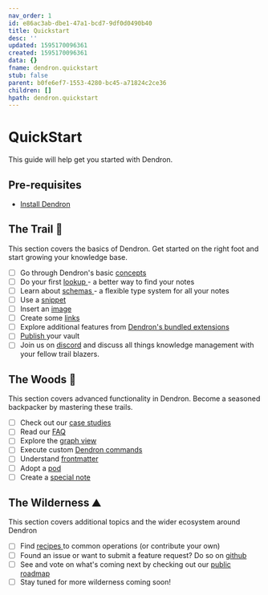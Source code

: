 ```yaml
---
nav_order: 1
id: e86ac3ab-dbe1-47a1-bcd7-9df0d0490b40
title: Quickstart
desc: ''
updated: 1595170096361
created: 1595170096361
data: {}
fname: dendron.quickstart
stub: false
parent: b0fe6ef7-1553-4280-bc45-a71824c2ce36
children: []
hpath: dendron.quickstart
---
```

# QuickStart

This guide will help get you started with Dendron. 

## Pre-requisites

- [Install Dendron ](d95b93bf-5e6f-4dd0-b7d7-c8e29e061876)
  <!-- - Get familiar with the [basics](https://code.visualstudio.com/docs/editor/codebasics) of VSCode, an open source [IDE](https://www.codecademy.com/articles/what-is-an-ide) from Microsoft (and what Dendron is built on top of)  -->

## The Trail 🥾

This section covers the basics of Dendron. Get started on the right foot and start growing your knowledge base. 

- [ ] Go through Dendron's basic [concepts ](c6fd6bc4-7f75-4cbb-8f34-f7b99bfe2d50)
- [ ] Do your first [lookup ](a7c3a810-28c8-4b47-96a6-8156b1524af3) - a better way to find your notes
- [ ] Learn about [schemas ](c5e5adde-5459-409b-b34d-a0d75cbb1052) - a flexible type system for all your notes
- [ ] Use a [snippet ](9eca1992-7540-4d9d-97fb-328b27748b2c)
- [ ] Insert an [image ](a91fd8da-6895-49fe-8164-a17acd8d9a17)
- [ ] Create some [links ](3472226a-ff3c-432d-bf5d-10926f39f6c2)
- [ ] Explore additional features from [Dendron's bundled extensions ](301e4129-6933-4be7-a4bd-8125171360d8)
- [ ] [Publish ](73d395c9-5041-4d0d-9db7-080d9586136e) your vault 
- [ ] Join us on [discord](https://discord.com/invite/6j85zNX) and discuss all things knowledge management with your fellow trail blazers.

## The Woods 🌲

This section covers advanced functionality in Dendron. Become a seasoned backpacker by mastering these trails.

- [ ] Check out our [case studies ](34ee4bcf-60e9-4031-a4c0-26113b5acb80)
- [ ] Read our [FAQ ](683740e3-70ce-4a47-a1f4-1f140e80b558)
- [ ] Explore the [graph view ](587e6d62-3c5b-49b0-aedc-02f62f0448e6)
- [ ] Execute custom [Dendron commands ](eea2b078-1acc-4071-a14e-18299fc28f47)
- [ ] Understand [frontmatter ](ffec2853-c0e0-4165-a368-339db12c8e4b)
- [ ] Adopt a [pod ](66727a39-d0a7-449b-a10d-f6c438185d7f)
- [ ] Create a [special note ](5c213aa6-e4ba-49e8-85c5-1bdcb33ce202)

## The Wilderness ⛰️

This section covers additional topics and the wider ecosystem around Dendron

- [ ] Find [recipes ](401c5889-20ae-4b3a-8468-269def4b4865) to common operations (or contribute your own)
- [ ] Found an issue or want to submit a feature request? Do so on [github](https://github.com/dendronhq/dendron/issues)
- [ ] See and vote on what's coming next by checking out our [public roadmap](https://github.com/orgs/dendronhq/projects/1)
- [ ] Stay tuned for more wilderness coming soon!
